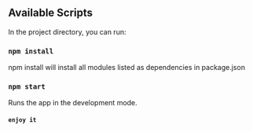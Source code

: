 ## Available Scripts

In the project directory, you can run:

### `npm install`

npm install will install all modules listed as dependencies in package.json


### `npm start`

Runs the app in the development mode.

#### `enjoy it`
